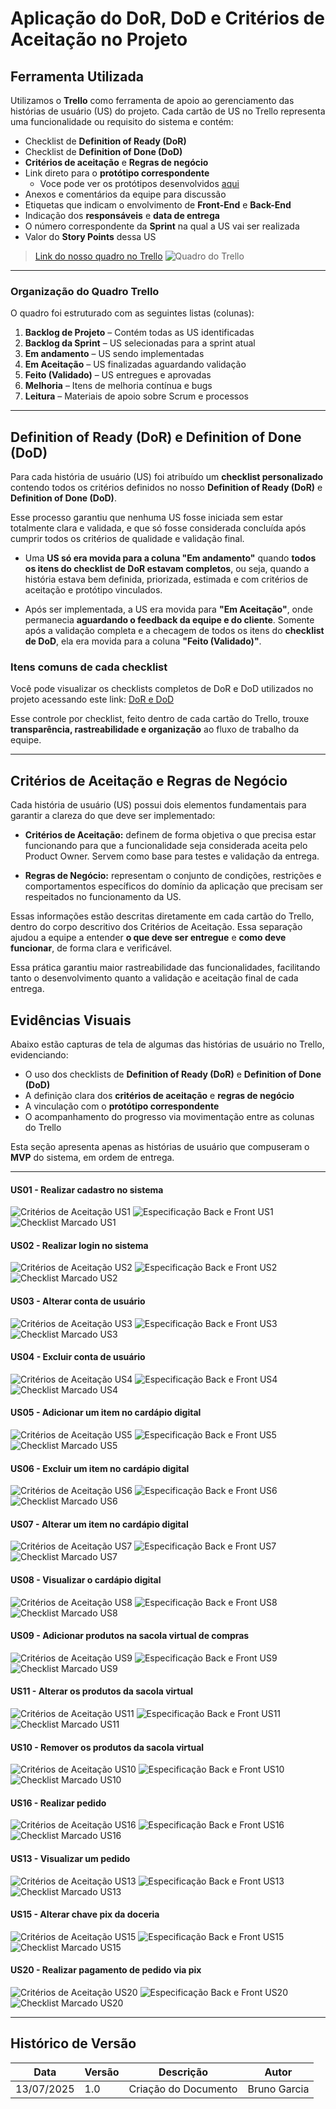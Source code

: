 # Aplicação do DoR, DoD e Critérios de Aceitação no Projeto

## Ferramenta Utilizada

Utilizamos o **Trello** como ferramenta de apoio ao gerenciamento das histórias de usuário (US) do projeto. Cada cartão de US no Trello representa uma funcionalidade ou requisito do sistema e contém:

- Checklist de **Definition of Ready (DoR)**
- Checklist de **Definition of Done (DoD)**
- **Critérios de aceitação** e **Regras de negócio**
- Link direto para o **protótipo correspondente**
    - Voce pode ver os protótipos desenvolvidos [aqui](./prototipo.md)
- Anexos e comentários da equipe para discussão
- Etiquetas que indicam o envolvimento de **Front-End** e **Back-End**
- Indicação dos **responsáveis** e **data de entrega**
- O número correspondente da **Sprint** na qual a US vai ser realizada
- Valor do **Story Points** dessa US

> [Link do nosso quadro no Trello](https://trello.com/b/S66Hffzm/bananoffe)
> ![Quadro do Trello](./assets/Trello.png)

---

### Organização do Quadro Trello

O quadro foi estruturado com as seguintes listas (colunas):

1. **Backlog de Projeto** – Contém todas as US identificadas
2. **Backlog da Sprint** – US selecionadas para a sprint atual
3. **Em andamento** – US sendo implementadas
4. **Em Aceitação** – US finalizadas aguardando validação
5. **Feito (Validado)** – US entregues e aprovadas
6. **Melhoria** – Itens de melhoria contínua e bugs
7. **Leitura** – Materiais de apoio sobre Scrum e processos

---

## Definition of Ready (DoR) e Definition of Done (DoD)

Para cada história de usuário (US) foi atribuído um **checklist personalizado** contendo todos os critérios definidos no nosso **Definition of Ready (DoR)** e **Definition of Done (DoD)**.

Esse processo garantiu que nenhuma US fosse iniciada sem estar totalmente clara e validada, e que só fosse considerada concluída após cumprir todos os critérios de qualidade e validação final.

- Uma **US só era movida para a coluna "Em andamento"** quando **todos os itens do checklist de DoR estavam completos**, ou seja, quando a história estava bem definida, priorizada, estimada e com critérios de aceitação e protótipo vinculados.

- Após ser implementada, a US era movida para **"Em Aceitação"**, onde permanecia **aguardando o feedback da equipe e do cliente**. Somente após a validação completa e a checagem de todos os itens do **checklist de DoD**, ela era movida para a coluna **"Feito (Validado)"**.

###  Itens comuns de cada checklist

Você pode visualizar os checklists completos de DoR e DoD utilizados no projeto acessando este link: [DoR e DoD](../visaoDoProduto/doredod.md)

Esse controle por checklist, feito dentro de cada cartão do Trello, trouxe **transparência, rastreabilidade e organização** ao fluxo de trabalho da equipe.

---

## Critérios de Aceitação e Regras de Negócio

Cada história de usuário (US) possui dois elementos fundamentais para garantir a clareza do que deve ser implementado:

- **Critérios de Aceitação:** definem de forma objetiva o que precisa estar funcionando para que a funcionalidade seja considerada aceita pelo Product Owner. Servem como base para testes e validação da entrega.

- **Regras de Negócio:** representam o conjunto de condições, restrições e comportamentos específicos do domínio da aplicação que precisam ser respeitados no funcionamento da US.

Essas informações estão descritas diretamente em cada cartão do Trello, dentro do corpo descritivo dos Critérios de Aceitação. Essa separação ajudou a equipe a entender **o que deve ser entregue** e **como deve funcionar**, de forma clara e verificável.

Essa prática garantiu maior rastreabilidade das funcionalidades, facilitando tanto o desenvolvimento quanto a validação e aceitação final de cada entrega.


## Evidências Visuais

Abaixo estão capturas de tela de algumas das histórias de usuário no Trello, evidenciando:

- O uso dos checklists de **Definition of Ready (DoR)** e **Definition of Done (DoD)**
- A definição clara dos **critérios de aceitação** e **regras de negócio**
- A vinculação com o **protótipo correspondente**
- O acompanhamento do progresso via movimentação entre as colunas do Trello

Esta seção apresenta apenas as histórias de usuário que compuseram o **MVP** do sistema, em ordem de entrega.

---

#### US01 - Realizar cadastro no sistema

![Critérios de Aceitação US1](./assetsUS/US1.1.png)
![Especificação Back e Front US1](./assetsUS/US1.2.png)
![Checklist Marcado US1](./assetsUS/CHECKLIST.png)

#### US02 - Realizar login no sistema

![Critérios de Aceitação US2](./assetsUS/US2.1.png)
![Especificação Back e Front US2](./assetsUS/US2.2.png)
![Checklist Marcado US2](./assetsUS/CHECKLIST.png)

#### US03 - Alterar conta de usuário

![Critérios de Aceitação US3](./assetsUS/US3.1.png)
![Especificação Back e Front US3](./assetsUS/US3.2.png)
![Checklist Marcado US3](./assetsUS/CHECKLIST.png)

#### US04 - Excluir conta de usuário

![Critérios de Aceitação US4](./assetsUS/US4.1.png)
![Especificação Back e Front US4](./assetsUS/US4.2.png)
![Checklist Marcado US4](./assetsUS/CHECKLIST.png)

#### US05 - Adicionar um item no cardápio digital

![Critérios de Aceitação US5](./assetsUS/US5.1.png)
![Especificação Back e Front US5](./assetsUS/US5.2.png)
![Checklist Marcado US5](./assetsUS/CHECKLIST.png)

#### US06 - Excluir um item no cardápio digital

![Critérios de Aceitação US6](./assetsUS/US6.1.png)
![Especificação Back e Front US6](./assetsUS/US6.2.png)
![Checklist Marcado US6](./assetsUS/CHECKLIST.png)

#### US07 - Alterar um item no cardápio digital

![Critérios de Aceitação US7](./assetsUS/US7.1.png)
![Especificação Back e Front US7](./assetsUS/US7.2.png)
![Checklist Marcado US7](./assetsUS/CHECKLIST.png)

#### US08 - Visualizar o cardápio digital

![Critérios de Aceitação US8](./assetsUS/US8.1.png)
![Especificação Back e Front US8](./assetsUS/US8.2.png)
![Checklist Marcado US8](./assetsUS/CHECKLIST.png)

#### US09 - Adicionar produtos na sacola virtual de compras

![Critérios de Aceitação US9](./assetsUS/US9.1.png)
![Especificação Back e Front US9](./assetsUS/US9.2.png)
![Checklist Marcado US9](./assetsUS/CHECKLIST.png)

#### US11 - Alterar os produtos da sacola virtual

![Critérios de Aceitação US11](./assetsUS/US11.1.png)
![Especificação Back e Front US11](./assetsUS/US11.2.png)
![Checklist Marcado US11](./assetsUS/CHECKLIST.png)

#### US10 - Remover os produtos da sacola virtual

![Critérios de Aceitação US10](./assetsUS/US10.1.png)
![Especificação Back e Front US10](./assetsUS/US10.2.png)
![Checklist Marcado US10](./assetsUS/CHECKLIST.png)

#### US16 - Realizar pedido

![Critérios de Aceitação US16](./assetsUS/US16.1.png)
![Especificação Back e Front US16](./assetsUS/US16.2.png)
![Checklist Marcado US16](./assetsUS/CHECKLIST.png)

#### US13 - Visualizar um pedido

![Critérios de Aceitação US13](./assetsUS/US13.1.png)
![Especificação Back e Front US13](./assetsUS/US13.2.png)
![Checklist Marcado US13](./assetsUS/CHECKLIST.png)

#### US15 - Alterar chave pix da doceria

![Critérios de Aceitação US15](./assetsUS/US15.1.png)
![Especificação Back e Front US15](./assetsUS/US15.2.png)
![Checklist Marcado US15](./assetsUS/CHECKLIST.png)


#### US20 - Realizar pagamento de pedido via pix

![Critérios de Aceitação US20](./assetsUS/US20.1.png)
![Especificação Back e Front US20](./assetsUS/US20.2.png)
![Checklist Marcado US20](./assetsUS/CHECKLIST.png)

---

## Histórico de Versão

| Data       | Versão | Descrição            | Autor        |
| ---------- | ------ | -------------------- | ------------ |
| 13/07/2025 | 1.0    | Criação do Documento | Bruno Garcia |


